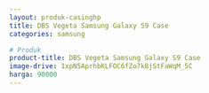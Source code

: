 ```yaml
---
layout: produk-casinghp
title: DBS Vegeta Samsung Galaxy S9 Case
categories: samsung

# Produk
product-title: DBS Vegeta Samsung Galaxy S9 Case
image-drive: 1xpN5AprhbKLFOC6fZo7kBjStFaWqM_5C
harga: 90000
---
```

